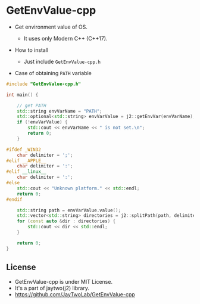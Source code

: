 # GetEnvValue-cpp

- Get environment value of OS.
    - It uses only Modern C++ (C++17).

- How to install 
    - Just include ```GetEnvValue-cpp.h```

- Case of obtaining ```PATH``` variable

```cpp
#include "GetEnvValue-cpp.h"

int main() {

    // get PATH
    std::string envVarName = "PATH";
    std::optional<std::string> envVarValue = j2::getEnvVar(envVarName);
    if (!envVarValue) {
        std::cout << envVarName << " is not set.\n";
        return 0;
    }

#ifdef _WIN32
    char delimiter = ';';
#elif __APPLE__
    char delimiter = ':';
#elif __linux__
    char delimiter = ':';
#else
    std::cout << "Unknown platform." << std::endl;
    return 0;
#endif

    std::string path = envVarValue.value();
    std::vector<std::string> directories = j2::splitPath(path, delimiter);
    for (const auto &dir : directories) {
        std::cout << dir << std::endl;
    }

    return 0;
}
```

## License

- GetEnvValue-cpp is under MIT License.
- It's a part of jaytwo(j2) library.
- https://github.com/JayTwoLab/GetEnvValue-cpp


